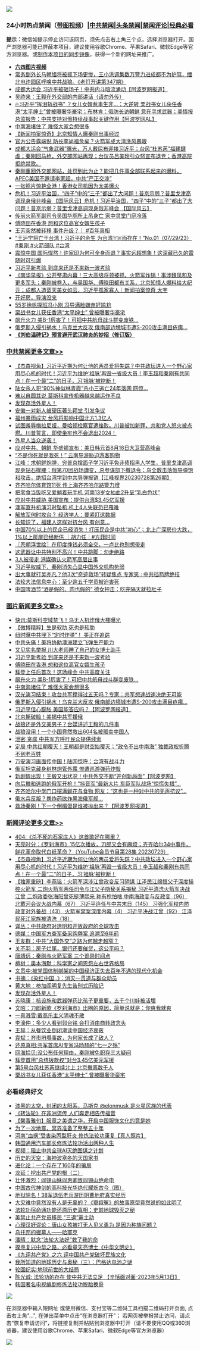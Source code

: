 ![](https://raw.githubusercontent.com/jsvpn/jsproxy/dev/64photo/fqnews-qr.jpg)

<div id="tt">
<h3>24小时热点禁闻（<a href="https://aaa.v2dns.tk/?QAjUl=BgRp5UNKRn&T5Vk=fPVH&Q59Ab=WxGE" target="_blank">带图视频</a>）|<a href="#%E4%B8%AD%E5%85%B1%E7%A6%81%E9%97%BB%E6%9B%B4%E5%A4%9A%E6%96%87%E7%AB%A0">中共禁闻</a>|<a href="#%E5%9B%BE%E7%89%87%E6%96%B0%E9%97%BB%E6%9B%B4%E5%A4%9A%E6%96%87%E7%AB%A0">头条禁闻</a>|<a href="#%E6%96%B0%E9%97%BB%E8%AF%84%E8%AE%BA%E6%9B%B4%E5%A4%9A%E6%96%87%E7%AB%A0">禁闻评论|<a href="#%E5%BF%85%E7%9C%8B%E7%BB%8F%E5%85%B8%E5%A5%BD%E6%96%87">经典必看</a></h3>
<div><b>提示：</b>微信如提示停止访问该网页，须先点击右上角三个点，选择浏览器打开。国产浏览器可能已屏蔽本项目，建议使用谷歌Chrome、苹果Safari、微软Edge等官方浏览器。或<a href="%E5%88%B6%E4%BD%9Cgit%E7%A6%81%E9%97%BB%E9%95%9C%E5%83%8F.md">制作本项目的同步镜像</a>，获得一个新的网址来推广。</div>
<ul>
<li><b><a href="http://d2.v2rss.gq/64.mp4" target="_blank">六四图片视频</a></b></li>
<li><a href="/sohnews/20230729/1913755.md">常务副外长马朝旭将被抓下场更惨，王小洪调集数万警力进成都不为护驾，缅北电诈园区呼唤中共战狼。《老灯开讲第347期》</a></li>
<li><a href="/cnnews/20230729/1913764.md">成都大运会 习近平被砸场子！中共内斗暗流涌动【阿波罗网报道】</a></li>
<li><a href="/headline/20230729/1913818.md">吴祚来：王毅在外交部的内部讲话（请勿外传）</a></li>
<li><a href="/sohnews/20230729/1913832.md">🔥习近平“挥泪斩战书” ？女儿女婿惹事生非…；大逆转 栗战书女儿获任香港“太平绅士”曾被曝奢华豪宅；布林肯：俄防长访朝鲜 意在寻求武器；美情报总监报告：中共支持对俄持续战事起关键作用【阿波罗网AL】</a></li>
<li><a href="/topimagenews/20230729/1913760.md">中南海堵住了 难怪大家会想很多</a></li>
<li><a href="/comments/20230729/1913745.md">【新闻拍案惊奇】北京知情人曝秦刚出事经过</a></li>
<li><a href="/baitai/20230729/1913779.md">官方公告露端倪 防长李尚福危矣？火箭军成大清洗风暴眼</a></li>
<li><a href="/sohnews/20230729/1913812.md">成都大运会“气象武器”曝光，万人戴尿布迎接习近平；台风“杜苏芮”福建肆虐；秦刚回马枪，外交部网站再现；台议员吕美玲引众怒宣布退党；香港高院拒绝禁歌。</a></li>
<li><a href="/sohnews/20230729/1913797.md">秦刚重回外交部网站，处罚到此为止？能把几件事全部联系起来的爆料，APEC美国不邀请李家超，中共“严正交涉”</a></li>
<li><a href="/yule/20230730/1913894.md">一张照片惊艳全港！香港女司机因为太美爆火</a></li>
<li><a href="/baitai/20230729/1913724.md">危机！习近平治国，“四子”中的“三子”都出了大问题！普京示弱？普里戈津高调现身俄非峰会 【国际风云】危机！习近平治国，“四子”中的“三子”都出了大问题！普京示弱？普里戈津高调现身俄非峰会 【国际风云】</a></li>
<li><a href="/baitai/20230729/1913834.md">传前火箭军副司令吴国华厕所上吊身亡 家中灵堂门庭冷落</a></li>
<li><a href="/topimagenews/20230730/1913885.md">傅晓田在香港 想和这位高官女婿生孩子</a></li>
<li><a href="/sohnews/20230729/1913777.md">王芳突然被转移 事件升级？｜ #百年真相</a></li>
<li><a href="/sohnews/20230730/1913855.md">“王沪宁将亡于台湾！习近平的余生 为台湾🇹🇼而存在！”No.01（07/29/23）#秦刚 #火箭部队 #台湾</a></li>
<li><a href="/finance/20230729/1913803.md">震惊中国 国际悍然！许家印为何可全身而退？事实远超想象！这深藏已久的雷随时可引爆</a></li>
<li><a href="/topimagenews/20230730/1913886.md">习近平新考验 到底来还是不来新一波考验</a></li>
<li><a href="/sohnews/20230729/1913704.md">《南华早报》公开整肃内幕！三大高级将领被抓，火箭军炸锅！事涉魏凤和及更多军头；秦刚被卷入，与吴国华、傅晓田都有关系，北京知情人爆料给大纪元；成都人造蓝天美女如云，习近平孤家寡人｜新闻拍案惊奇 大宇</a></li>
<li><a href="/sohnews/20230729/1913799.md">开好房，导演没来</a></li>
<li><a href="/yule/20230729/1913721.md">55岁徐帆探班冯小刚 冯导满脸嫌弃好尴尬</a></li>
<li><a href="/comments/20230730/1913872.md">栗战书女儿获任香港“太平绅士” 曾被曝奢华豪宅</a></li>
<li><a href="/topimagenews/20230729/1913774.md">飙升火力 美B-1厉害了！可把中共航母战斗群变废铁…</a></li>
<li><a href="/topimagenews/20230729/1913703.md">俄罗斯入侵引祸水！乌克兰大反攻 俄南部边境城市遭S-200攻击满目疮痍…</a></li>
<li><b><a href="/comments/20200207/1272816.md" target="_blank">《刘伯温碑记》预言避开武汉肺炎的妙招（修订版）</a></b></li>
</ul>
</div>

<div class="catlist">
<h3><a href="/cbnews/" target="_blank">中共禁闻</a><span><a href="/cbnews/" target="_blank" rel="nofollow">更多文章>></a></span></h3>
<ul>
<li><a href="/comments/20230730/1913985.md" target="_blank">【杰森视角】习近平近期为何让他的两员爱将失踪？中共政坛进入一个野心家用尽心机的时代！习近平为维护‘祖脉’再毁一省级大员！李玉超和秦刚有共同点！在一个最“二”的日子，习‘祖脉’被挖断！</a></li>
<li><a href="/cbnews/20230730/1913977.md" target="_blank">陆女杀人犯“90%神似林青霞”杀小三逃亡24年落网 网惊&#8230;</a></li>
<li><a href="/cbnews/20230730/1913951.md" target="_blank">难以自圆其说 莫斯科宣传机器越来越运作不良</a></li>
<li><a href="/comments/20230730/1913910.md" target="_blank">发现存活外星人！</a></li>
<li><a href="/cbnews/20230730/1913865.md" target="_blank">安徽一对新人被硬压著头拜堂 引发争议</a></li>
<li><a href="/cbnews/20230729/1913827.md" target="_blank">福州暴雨成灾 台风将影响中国北方1.3亿人</a></li>
<li><a href="/comments/20230729/1913809.md" target="_blank">试图羞辱梅拉尼娅，曼哈顿检察官遭挫败。川普被加新罪，共和党人怒火被点燃。川普誓言，即使坐牢也不会退出2024！</a></li>
<li><a href="/comments/20230729/1913802.md" target="_blank">外星人当众逆袭！</a></li>
<li><a href="/cbnews/20230729/1913783.md" target="_blank">应对中共、朝鲜 华盛顿宣布：美日韩元首8月18日大卫营高峰会</a></li>
<li><a href="/cbnews/20230729/1913715.md" target="_blank">“不是你死就是我死！” 云南导游胁迫游客购物</a></li>
<li><a href="/cbnews/20230729/1913672.md" target="_blank">江峰：求朝鲜炮弹，穷普京撑面子学习近平免非债招黑人学生，普里戈津高调现身钻石撑腰；俄第70团战场譁变，总参谋部下撤退令；乌全数击落俄导弹饱和攻击，绝招台湾学到中共导弹报销【江峰视界20230728第26期】</a></li>
<li><a href="/cbnews/20230729/1913656.md" target="_blank">齐齐哈尔体育馆11死 传上海齐齐哈尔路警力增</a></li>
<li><a href="/cbnews/20230729/1913655.md" target="_blank">把零食当饭吃又爱躺着玩手机 河南13岁女抽血2升呈“乳白色状”</a></li>
<li><a href="/cbnews/20230729/1913628.md" target="_blank">应对中共威胁 美国宣布：提供台湾$3.45亿军援</a></li>
<li><a href="/cbnews/20230729/1913627.md" target="_blank">澳军直升机演习时坠机 机上4人失联恐已罹难</a></li>
<li><a href="/cbnews/20230729/1913606.md" target="_blank">解放军何时攻台？ 经济学人：要紧盯这数据</a></li>
<li><a href="/cbnews/20230729/1913605.md" target="_blank">长知识了，福建人这样对抗台风 有创意&#8230;</a></li>
<li><a href="/comments/20230729/1913599.md" target="_blank">中国70%以上的民企已经消失！打压民企是中共“初心”；北上广深房价大跌，1%以上房屋已经断供 ｜胡力任｜#方菲时间</a></li>
<li><a href="/cbnews/20230729/1913584.md" target="_blank">〖兲朝浮世绘〗在印度挣钱必须全交，一卢比也别想带走</a></li>
<li><a href="/cbnews/20230729/1913542.md" target="_blank">这武器让中共特别不高兴！中共跳脚：勿走绝路</a></li>
<li><a href="/cbnews/20230729/1913541.md" target="_blank">3人被带走 港媒确认火箭军高层出事</a></li>
<li><a href="/cbnews/20230729/1913540.md" target="_blank">习近平权威下，秦刚消失凸显中国外交机构势弱</a></li>
<li><a href="/cbnews/20230729/1913519.md" target="_blank">出大事就打吴亦凡？他3次“奇迹救场”转疑焦点 专家笑 : 中共挡箭牌绝技</a></li>
<li><a href="/cbnews/20230728/1913471.md" target="_blank">法轮大法信息中心：至少逾五千学员被迫害死</a></li>
<li><a href="/cbnews/20230728/1913410.md" target="_blank">中国啤酒节“酒是假的、肉也假的” 德女抨击：吃完隔天就拉肚子</a></li>

</ul>
</div>
<div class="catlist">
<h3><a href="/topimagenews/" target="_blank">图片新闻</a><span><a href="/topimagenews/" target="_blank" rel="nofollow">更多文章>></a></span></h3>
<ul>
<li><a href="/topimagenews/20230730/1913990.md" target="_blank">快讯:莫斯科空域禁飞！乌无人机炸俄大楼曝光</a></li>
<li><a href="/topimagenews/20230730/1913984.md" target="_blank">【微博精粹】生是软肋 死也是软肋</a></li>
<li><a href="/topimagenews/20230730/1913897.md" target="_blank">纽时曝中共埋下“定时炸弹”！ 美正在追踪</a></li>
<li><a href="/topimagenews/20230730/1913890.md" target="_blank">中共头痛！美将协助澳洲建立飞弹生产能力</a></li>
<li><a href="/topimagenews/20230730/1913889.md" target="_blank">又见实名举报 川大老师睡了自己的女博士助手</a></li>
<li><a href="/topimagenews/20230730/1913886.md" target="_blank">习近平新考验 到底来还是不来新一波考验</a></li>
<li><a href="/topimagenews/20230730/1913885.md" target="_blank">傅晓田在香港 想和这位高官女婿生孩子</a></li>
<li><a href="/topimagenews/20230730/1913873.md" target="_blank">拜登上任后首次！这场峰会 中共高度关注</a></li>
<li><a href="/topimagenews/20230729/1913774.md" target="_blank">飙升火力 美B-1厉害了！可把中共航母战斗群变废铁…</a></li>
<li><a href="/topimagenews/20230729/1913760.md" target="_blank">中南海堵住了 难怪大家会想很多</a></li>
<li><a href="/topimagenews/20230729/1913734.md" target="_blank">汉光演习结束！攻台共军撑得过五天吗？专家：共军想速战速决绝无可能</a></li>
<li><a href="/topimagenews/20230729/1913703.md" target="_blank">俄罗斯入侵引祸水！乌克兰大反攻 俄南部边境城市遭S-200攻击满目疮痍…</a></li>
<li><a href="/topimagenews/20230729/1913673.md" target="_blank">习近平信心膨胀 美国能答应吗？【阿波罗网报道】</a></li>
<li><a href="/topimagenews/20230729/1913604.md" target="_blank">北京撕破脸！美揭中共军援俄</a></li>
<li><a href="/topimagenews/20230729/1913551.md" target="_blank">战狼还是外交美男子？台媒讲述王毅的几件事</a></li>
<li><a href="/topimagenews/20230729/1913539.md" target="_blank">战狼没用！一个小国竟然救出604名被贩卖中国人</a></li>
<li><a href="/topimagenews/20230729/1913538.md" target="_blank">泄密 贪腐 中共军方呼吁民众提供线索</a></li>
<li><a href="/topimagenews/20230728/1913399.md" target="_blank">定局 中共红朝覆灭！王朝都是财空始覆灭；“政令不出中南海” 独裁政权折腾不到老百姓</a></li>
<li><a href="/topimagenews/20230728/1913395.md" target="_blank">万安演习画面传中国！陆网惊呼：台湾有战斗力</a></li>
<li><a href="/topimagenews/20230728/1913356.md" target="_blank">俄军坦克藏身树林炮管外露 惨遭巡游弹药炸毁</a></li>
<li><a href="/topimagenews/20230728/1913336.md" target="_blank">新剧情出现！王毅又出状况！中共外交不断“开创新局面”【阿波罗网】</a></li>
<li><a href="/topimagenews/20230728/1913306.md" target="_blank">向后撤和逃跑的俄军开枪！“抖音军”最新大片 车臣军队战场“惊慌失措”…</a></li>
<li><a href="/topimagenews/20230728/1913291.md" target="_blank">齐齐哈尔中学门口摆满鲜花与食物 网友：“这也是一种对中共的无声抗议”…</a></li>
<li><a href="/topimagenews/20230728/1913280.md" target="_blank">俄水兵反叛？携炸药欲炸黑海俄军舰…</a></li>
<li><a href="/topimagenews/20230728/1913279.md" target="_blank">救场秦刚！下一个倒楣蛋是谁被抛出来？【阿波罗网报道】</a></li>

</ul>
</div>
<div class="catlist">
<h3><a href="/comments/" target="_blank">新闻评论</a><span><a href="/comments/" target="_blank" rel="nofollow">更多文章>></a></span></h3>
<ul>
<li><a href="/comments/20230730/1913993.md" target="_blank">404:《杀不死的石家庄人》这首歌好在哪里？</a></li>
<li><a href="/comments/20230730/1913988.md" target="_blank">天亮时分：《罗刹海市》15亿次播放，刀郎又会有麻烦；齐齐哈尔34中事件，鲜花革命取代白纸革命？（YouTube会员节目第28集 20230729）</a></li>
<li><a href="/comments/20230730/1913985.md" target="_blank">【杰森视角】习近平近期为何让他的两员爱将失踪？中共政坛进入一个野心家用尽心机的时代！习近平为维护‘祖脉’再毁一省级大员！李玉超和秦刚有共同点！在一个最“二”的日子，习‘祖脉’被挖断！</a></li>
<li><a href="/comments/20230730/1913980.md" target="_blank">【独家重磅】李燕铭：火箭军深涉江曾政变反习阴谋 江泽民江绵恒父子深度操控火箭军 二炮火箭军两任司令与江父子隐秘关系揭秘 习近平清洗火箭军决战江曾 二炮政委张海阳曾死挺薄熙来 称有枪怕啥 中南海政变与反政变（96） 北戴河会议大战内幕（67） 习近平连任与中共末日（145） 习强化军权内防政变对外备战（43） 火箭军窝案深度内幕（4） 习近平决战江曾（92） 江泽民死江家族被清洗（18）</a></li>
<li><a href="/comments/20230730/1913965.md" target="_blank">译丛：中共政府对透明和开放政府的全球攻击</a></li>
<li><a href="/comments/20230730/1913963.md" target="_blank">德媒：中国军方查军备采购弊案 追溯至6年前</a></li>
<li><a href="/comments/20230730/1913962.md" target="_blank">王友群：中共“大国外交”之路为何越走越窄？</a></li>
<li><a href="/comments/20230730/1913961.md" target="_blank">关不羽：房子烂尾，银行还要催贷，这公平吗？</a></li>
<li><a href="/comments/20230730/1913960.md" target="_blank">唐靖远：秦刚与火箭军案 三个诡异时间点</a></li>
<li><a href="/comments/20230730/1913959.md" target="_blank">檀树：奥本海默：科学家之间恩怨左右世界格局</a></li>
<li><a href="/comments/20230730/1913958.md" target="_blank">文贯中:被党国体制绑架的中国经济正失去百年不遇的现代化机会</a></li>
<li><a href="/comments/20230730/1913915.md" target="_blank">书摘：《染红中国..》：消灭一贯道与群众动员</a></li>
<li><a href="/comments/20230730/1913914.md" target="_blank">黄大地：参加阎明复先生告别式历险记</a></li>
<li><a href="/comments/20230730/1913910.md" target="_blank">发现存活外星人！</a></li>
<li><a href="/comments/20230730/1913903.md" target="_blank">苏晓康：核设施和武器弹药比孩子更重要，五千个川娃被活埋</a></li>
<li><a href="/comments/20230730/1913895.md" target="_blank">文昭：刀郎新歌《罗刹海市》出圈的原因，简单说就是：你爽我就爽</a></li>
<li><a href="/comments/20230730/1913882.md" target="_blank">一真溅雪:戴高乐主义阴魂不散</a></li>
<li><a href="/comments/20230730/1913881.md" target="_blank">李濠仲：多少人看到郭台铭 会打消由商转政念头</a></li>
<li><a href="/comments/20230730/1913880.md" target="_blank">王赫：从餐饮业倒闭潮谈中国经济衰蔽</a></li>
<li><a href="/comments/20230730/1913879.md" target="_blank">袁斌：齐市坍塌事故，为何家长成了敌人？</a></li>
<li><a href="/comments/20230730/1913878.md" target="_blank">还原真相:共军首席AI专家冯旸赫的“七一之殇”</a></li>
<li><a href="/comments/20230730/1913877.md" target="_blank">网海拾贝:没公布任何理由，秦刚被免职存三大疑问</a></li>
<li><a href="/comments/20230730/1913875.md" target="_blank">拜登首用“总统拨款权”对台3.45亿美元军援</a></li>
<li><a href="/comments/20230730/1913874.md" target="_blank">第5号台风杜苏芮继续北上 北京撤离数千人</a></li>
<li><a href="/comments/20230730/1913872.md" target="_blank">栗战书女儿获任香港“太平绅士” 曾被曝奢华豪宅</a></li>

</ul>
</div>

<div class="catlist">
<h3>必看经典好文</h3>
<ul>
<li><a href="/cbnews/20211017/1639766.md" target="_blank">漆黑的太空，封闭的太阳系，马斯克 @elonmusk 是火星民族的代表</a></li>
<li><a href="/comments/20210509/1542786.md" target="_blank">《转法轮》在非洲流传 人们奔走相告传福音</a></li>
<li><a href="/bannedvideo/20201203/1441331.md" target="_blank">【馨香雅句】服章之美谓之华，开启中国服饰文化的竟是她</a></li>
<li><a href="/cbnews/20200309/948043.md" target="_blank">为了一次地震，冥界准备了整整五十年</a></li>
<li><a href="/comments/20210720/1514622.md" target="_blank">河南“血祸”受害染丙型肝炎 修炼法轮功康复【真人照片】</a></li>
<li><a href="/cbnews/20220922/1787482.md" target="_blank">韩国通用汽车部长修炼法轮功活出两种人生</a></li>
<li><a href="/comments/20201221/1451945.md" target="_blank">视频：阻止中共全球AI灭绝图谋之计划</a></li>
<li><a href="/tculture/xiulian/20170318/732480.md" target="_blank">历史的天空：海神波塞冬的天国家书</a></li>
<li><a href="/comments/20200907/1392278.md" target="_blank">进化论：一个存在了160年的骗局</a></li>
<li><a href="/comments/20200928/1404653.md" target="_blank">龙延：挖出共产党的根（二）</a></li>
<li><a href="/cbnews/20200727/1366904.md" target="_blank">壮怀激烈：阎锡山妹阎惠卿致阎锡山绝命电</a></li>
<li><a href="/comments/20220403/1714124.md" target="_blank">中国古代神剑的高科技光华绝代耀烁古今（图）</a></li>
<li><a href="/cbnews/20200531/1337381.md" target="_blank">地狱除名！38军退伍老兵游历阴曹地府真实经历</a></li>
<li><a href="/lifebaike/20210511/1544066.md" target="_blank">大灾难中竟然没有人是无辜的？《窦娥冤》的故事原型竟然说的如此明了</a></li>
<li><a href="/tculture/20121025/73069.md" target="_blank">法轮功宿命通功能还原历史真相：史前地球毁灭之秘</a></li>
<li><a href="/cbnews/20201004/1408019.md" target="_blank">美禁止共产党员移民 “三退”需主动</a></li>
<li><a href="/comments/20220614/1745276.md" target="_blank">心理汉奸谬论：唐山女孩被打无人见义勇为 是因为种族问题？</a></li>
<li><a href="/lifebaike/20210815/1606781.md" target="_blank">乌托邦的掘墓人——哈耶克</a></li>
<li><a href="/comments/20210312/1502968.md" target="_blank">潘晴：默念“法轮大法好”救了我的命</a></li>
<li><a href="/comments/20220808/1768773.md" target="_blank">探寻复兴中华之路，必看章天亮博士《中华文明史》</a></li>
<li><a href="/bookonline/20131116/201050.md" target="_blank">《九评共产党》之六 评中国共产党破坏民族文化</a></li>
<li><a href="/tculture/xiulian/20170726/797589.md" target="_blank">我所知道的地球历史与奥秘（三）：巴格达电池之谜</a></li>
<li><a href="/comments/20200920/582873.md" target="_blank">轮回纪实:地球前世的大结局</a></li>
<li><a href="/comments/20230513/1884082.md" target="_blank">陈光诚: 法轮功的存在 使中共无法立足 【辛恬面对面-2023年5月13日】</a></li>
<li><a href="/comments/20210805/1600200.md" target="_blank">韩国著名电视编剧修炼法轮功脱胎换骨</a></li>

</ul>
</div>

![](https://raw.githubusercontent.com/jsvpn/jsproxy/dev/64photo/fqnews-qr.jpg)

在浏览器中输入短网址 或使用微信、支付宝等二维码工具扫描二维码打开页面, 点击右上角"...", 在弹出菜单中点击“在浏览器打开”； 若网页被举报禁止访问，请点击“恢复申请访问”，将链接复制并粘贴到浏览器中打开（请不要使用QQ或360浏览器，建议使用谷歌Chrome、苹果Safari、微软Edge等官方浏览器）

![](https://raw.githubusercontent.com/jsvpn/jsproxy/dev/64photo/wx.jpg)